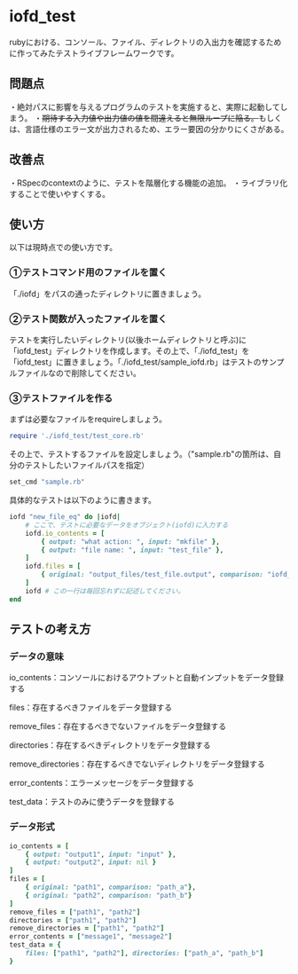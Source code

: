 # iofd_test
rubyにおける、コンソール、ファイル、ディレクトリの入出力を確認するために作ってみたテストライブフレームワークです。

## 問題点
・絶対パスに影響を与えるプログラムのテストを実施すると、実際に起動してしまう。
・~~期待する入力値や出力値の値を間違えると無限ループに陥る。~~もしくは、言語仕様のエラー文が出力されるため、エラー要因の分かりにくさがある。

## 改善点
・RSpecのcontextのように、テストを階層化する機能の追加。
・ライブラリ化することで使いやすくする。

## 使い方
以下は現時点での使い方です。

### ①テストコマンド用のファイルを置く
「./iofd」をパスの通ったディレクトリに置きましょう。

### ②テスト関数が入ったファイルを置く
テストを実行したいディレクトリ(以後ホームディレクトリと呼ぶ)に「iofd_test」ディレクトリを作成します。その上で、「./iofd_test」を「iofd_test」に置きましょう。「./iofd_test/sample_iofd.rb」はテストのサンプルファイルなので削除してください。

### ③テストファイルを作る
まずは必要なファイルをrequireしましょう。
```rb
require './iofd_test/test_core.rb'
```
その上で、テストするファイルを設定しましょう。（"sample.rb"の箇所は、自分のテストしたいファイルパスを指定）
```rb
set_cmd "sample.rb"
```
具体的なテストは以下のように書きます。
```rb
iofd "new_file_eq" do |iofd|
    # ここで、テストに必要なデータをオブジェクト(iofd)に入力する
    iofd.io_contents = [
        { output: "what action: ", input: "mkfile" },
        { output: "file name: ", input: "test_file" },
    ]
    iofd.files = [
        { original: "output_files/test_file.output", comparison: "iofd_test/comparison_files/new_file.txt" }
    ]
    iofd # この一行は毎回忘れずに記述してください。
end
```
## テストの考え方
### データの意味
io_contents：コンソールにおけるアウトプットと自動インプットをデータ登録する

files：存在するべきファイルをデータ登録する

remove_files：存在するべきでないファイルをデータ登録する

directories：存在するべきディレクトリをデータ登録する

remove_directories：存在するべきでないディレクトリをデータ登録する

error_contents：エラーメッセージをデータ登録する

test_data：テストのみに使うデータを登録する
### データ形式
```rb
io_contents = [
    { output: "output1", input: "input" },
    { output: "output2", input: nil }
]
files = [
    { original: "path1", comparison: "path_a"},
    { original: "path2", comparison: "path_b"}
]
remove_files = ["path1", "path2"]
directories = ["path1", "path2"]
remove_directories = ["path1", "path2"]
error_contents = ["message1", "message2"]
test_data = {
    files: ["path1", "path2"], directories: ["path_a", "path_b"]
}
```
